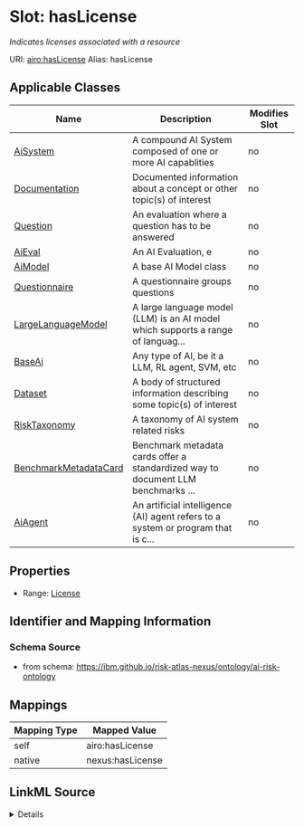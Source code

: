 

# Slot: hasLicense


_Indicates licenses associated with a resource_





URI: [airo:hasLicense](https://w3id.org/airo#hasLicense)
Alias: hasLicense

<!-- no inheritance hierarchy -->





## Applicable Classes

| Name | Description | Modifies Slot |
| --- | --- | --- |
| [AiSystem](AiSystem.md) | A compound AI System composed of one or more AI capablities |  no  |
| [Documentation](Documentation.md) | Documented information about a concept or other topic(s) of interest |  no  |
| [Question](Question.md) | An evaluation where a question has to be answered |  no  |
| [AiEval](AiEval.md) | An AI Evaluation, e |  no  |
| [AiModel](AiModel.md) | A base AI Model class |  no  |
| [Questionnaire](Questionnaire.md) | A questionnaire groups questions |  no  |
| [LargeLanguageModel](LargeLanguageModel.md) | A large language model (LLM) is an AI model which supports a range of languag... |  no  |
| [BaseAi](BaseAi.md) | Any type of AI, be it a LLM, RL agent, SVM, etc |  no  |
| [Dataset](Dataset.md) | A body of structured information describing some topic(s) of interest |  no  |
| [RiskTaxonomy](RiskTaxonomy.md) | A taxonomy of AI system related risks |  no  |
| [BenchmarkMetadataCard](BenchmarkMetadataCard.md) | Benchmark metadata cards offer a standardized way to document LLM benchmarks ... |  no  |
| [AiAgent](AiAgent.md) | An artificial intelligence (AI) agent refers to a system or program that is c... |  no  |







## Properties

* Range: [License](License.md)





## Identifier and Mapping Information







### Schema Source


* from schema: https://ibm.github.io/risk-atlas-nexus/ontology/ai-risk-ontology




## Mappings

| Mapping Type | Mapped Value |
| ---  | ---  |
| self | airo:hasLicense |
| native | nexus:hasLicense |




## LinkML Source

<details>
```yaml
name: hasLicense
description: Indicates licenses associated with a resource
from_schema: https://ibm.github.io/risk-atlas-nexus/ontology/ai-risk-ontology
rank: 1000
slot_uri: airo:hasLicense
alias: hasLicense
domain_of:
- Dataset
- Documentation
- RiskTaxonomy
- AiEval
- BenchmarkMetadataCard
- BaseAi
range: License

```
</details>
